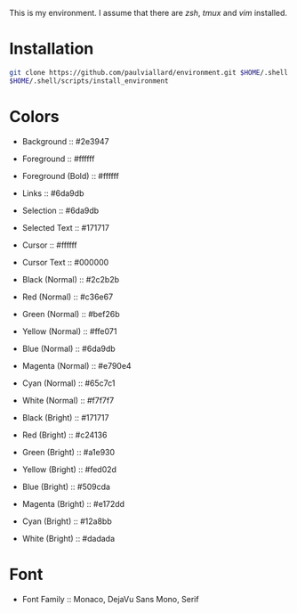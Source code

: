 This is my environment. I assume that there are _zsh_, _tmux_ and _vim_ installed.

# Installation
```zsh
git clone https://github.com/paulviallard/environment.git $HOME/.shell
$HOME/.shell/scripts/install_environment
```

# Colors 

+ Background :: #2e3947
+ Foreground :: #ffffff
+ Foreground (Bold) :: #ffffff
+ Links :: #6da9db  

+ Selection :: #6da9db
+ Selected Text :: #171717

+ Cursor :: #ffffff
+ Cursor Text :: #000000

+ Black (Normal) :: #2c2b2b
+ Red (Normal) :: #c36e67
+ Green (Normal) :: #bef26b
+ Yellow (Normal) :: #ffe071
+ Blue (Normal) :: #6da9db
+ Magenta (Normal) :: #e790e4
+ Cyan (Normal) :: #65c7c1
+ White (Normal) :: #f7f7f7

+ Black (Bright) :: #171717
+ Red (Bright) :: #c24136
+ Green (Bright) :: #a1e930
+ Yellow (Bright) :: #fed02d
+ Blue (Bright) :: #509cda
+ Magenta (Bright) :: #e172dd
+ Cyan (Bright) :: #12a8bb
+ White (Bright) :: #dadada

# Font

+ Font Family :: Monaco, DejaVu Sans Mono, Serif
